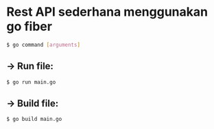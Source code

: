 # Rest API sederhana menggunakan go fiber

```bash 
$ go command [arguments]
```

## -> Run file:

```bash 
$ go run main.go
```

## -> Build file:

```bash 
$ go build main.go
```
